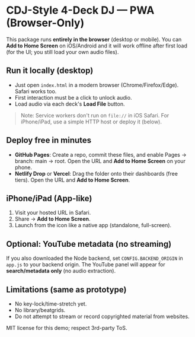 
# CDJ-Style 4-Deck DJ — PWA (Browser-Only)

This package runs **entirely in the browser** (desktop or mobile). You can **Add to Home Screen** on iOS/Android and it will work offline after first load (for the UI; you still load your own audio files).

## Run it locally (desktop)
- Just open `index.html` in a modern browser (Chrome/Firefox/Edge). Safari works too.
- First interaction must be a click to unlock audio.
- Load audio via each deck's **Load File** button.

> Note: Service workers don't run on `file://` in iOS Safari. For iPhone/iPad, use a simple HTTP host or deploy it (below).

## Deploy free in minutes
- **GitHub Pages**: Create a repo, commit these files, and enable Pages → branch: main → root. Open the URL and **Add to Home Screen** on your phone.
- **Netlify Drop** or **Vercel**: Drag the folder onto their dashboards (free tiers). Open the URL and **Add to Home Screen**.

## iPhone/iPad (App-like)
1. Visit your hosted URL in Safari.
2. Share → **Add to Home Screen**.
3. Launch from the icon like a native app (standalone, full-screen).

## Optional: YouTube metadata (no streaming)
If you also downloaded the Node backend, set `CONFIG.BACKEND_ORIGIN` in `app.js` to your backend origin. The YouTube panel will appear for **search/metadata only** (no audio extraction).

## Limitations (same as prototype)
- No key-lock/time-stretch yet.
- No library/beatgrids.
- Do not attempt to stream or record copyrighted material from websites.

MIT license for this demo; respect 3rd-party ToS.
